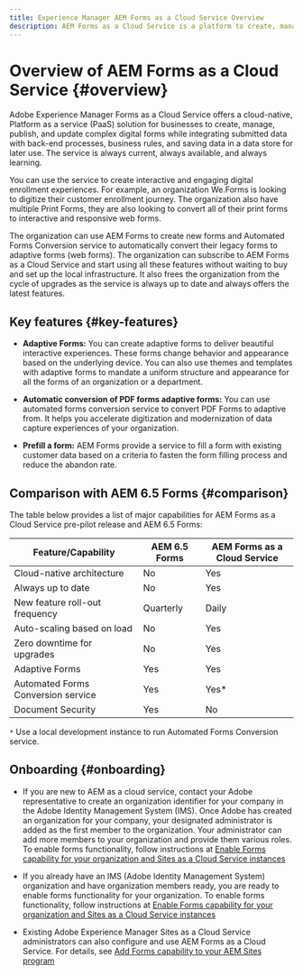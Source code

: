 ```yaml
---
title: Experience Manager AEM Forms as a Cloud Service Overview
description: AEM Forms as a Cloud Service is a platform to create, manage, publish enterprise-class forms and business processes.
---
```


# Overview of AEM Forms as a Cloud Service {#overview}

Adobe Experience Manager Forms as a Cloud Service offers a cloud-native, Platform as a service (PaaS) solution for businesses to create, manage, publish, and update complex digital forms while integrating submitted data with back-end processes, business rules, and saving data in a data store for later use. The service is always current, always available, and always learning. 

You can use the service to create interactive and engaging digital enrollment experiences. For example, an organization We.Forms is looking to digitize their customer enrollment journey. The organization also have multiple Print Forms, they are also looking to convert all of their print forms to interactive and responsive web forms. 

The organization can use AEM Forms to create new forms and Automated Forms Conversion service to automatically convert their legacy forms to adaptive forms (web forms). The organization can subscribe to AEM Forms as a Cloud Service and start using all these features without waiting to buy and set up the local infrastructure. It also frees the organization from the cycle of upgrades as the service is always up to date and always offers the latest features.    

<!--You can use the service to create interactive and engaging digital enrollment experiences complete with electronic signing, document of record, and processing the submitted data. For example, an organization We.Forms is looking to digitize their customer enrollment journey. It involves converting multiple legacy forms (PDF and Print Forms) to interactive and responsive web forms, enabling customers to electronically sign these forms, and keeping customers updated with the enrolment process with notifications. 

The organization can use AEM Forms to create new forms, Automated Forms Conversion service to automatically convert their legacy forms to adaptive forms (web forms), Adobe Sign to allow their customers to digitally sign the forms, and AEM workflow to process submitted data and send notifications. The organization can subscribe to AEM Forms as a Cloud Service and start using all these features without waiting to buy and setup the local infrastructure. It also frees you from the cycle of upgrading to latest version. The service is always upto date and offers latest features.    

-->

## Key features {#key-features}

* **Adaptive Forms:** You can create adaptive forms to deliver beautiful interactive experiences. These forms change behavior and appearance based on the underlying device. You can also use themes and templates with adaptive forms to mandate a uniform structure and appearance for all the forms of an organization or a department.  

* **Automatic conversion of PDF forms adaptive forms:** You can use automated forms conversion service to convert PDF Forms to adaptive from. It helps you accelerate digitization and modernization of data capture experiences of your organization. 

<!-- * **Integration with Adobe Sign:** You can use Adobe Sign components in an adaptive form. It allows a single or multiple users-sign a form in a sequence or in no particular order. Using electronic signatures helps you speed up contract or agreement signing workflows for legal, sales, payroll, human resource management, and more areas. 

* **Document of Record:** You can create a Document of Record (DoR) to keep a record of the information that you provide and submit in an adaptive form so that you can refer to it later. A DoR is a PDF version of a form. It includes both a template and data. You can generate a DoR either using a default template or associating any other template with the adaptive form. -->

* **Prefill a form:** AEM Forms provide a service to fill a form with existing customer data based on a criteria to fasten the form filling process and reduce the abandon rate.

## Comparison with AEM 6.5 Forms {#comparison}

The table below provides a list of major capabilities for AEM Forms as a Cloud Service pre-pilot release and AEM 6.5 Forms:

| Feature/Capability | AEM 6.5 Forms  | AEM Forms as a Cloud Service |
|---|---|---|
| Cloud-native architecture | No  | Yes  |
| Always up to date | No  | Yes |
| New feature roll-out frequency | Quarterly | Daily  |
| Auto-scaling based on load| No | Yes |
| Zero downtime for upgrades| No | Yes|
| Adaptive Forms | Yes  | Yes  |
| Automated Forms Conversion service | Yes | Yes* |
| Document Security | Yes  | No  | 

`*` Use a local development instance to run Automated Forms Conversion service.

## Onboarding {#onboarding}

* If you are new to AEM as a cloud service, contact your Adobe representative to create an organization identifier for your company in the Adobe Identity Management System (IMS). Once Adobe has created an organization for your company, your designated administrator is added as the first member to the organization. Your administrator can add more members to your organization and provide them various roles. To enable forms functionality, follow instructions at [Enable Forms capability for your organization and Sites as a Cloud Service instances](setup-forms-cloud-service.md) 

* If you already have an IMS (Adobe Identity Management System) organization and have organization members ready, you are ready to enable forms functionality for your organization. To enable forms functionality, follow instructions at [Enable Forms capability for your organization and Sites as a Cloud Service instances](setup-forms-cloud-service.md)

* Existing Adobe Experience Manager Sites as a Cloud Service administrators can also configure and use AEM Forms as a Cloud Service. For details, see [Add Forms capability to your AEM Sites program](setup-forms-cloud-service.md#add-capability)